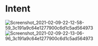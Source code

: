 # Intent
![Screenshot_2021-02-09-22-12-58-59_3c191a9c64e1277900c6d1c5ad564973](https://user-images.githubusercontent.com/60590053/107386786-c9975700-6b26-11eb-9cbc-e5e309229954.jpg)
![Screenshot_2021-02-09-22-13-06-96_3c191a9c64e1277900c6d1c5ad564973](https://user-images.githubusercontent.com/60590053/107386797-cb611a80-6b26-11eb-826f-eab777dd8e7e.jpg)
